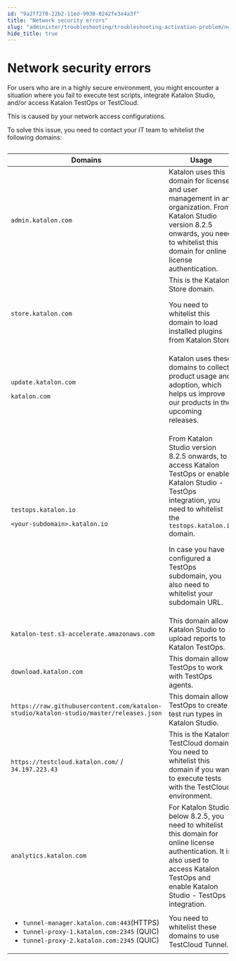 ```yaml
---
id: "9a2ff270-22b2-11ed-9930-0242fe3e4a3f"
title: "Network security errors"
slug: "administer/troubleshooting/troubleshooting-activation-problem/network-security-errors"
hide_title: true
---
```


# <a id="troubleshooting-6259" class="anchor_top_offset"/><a id="ariaid-title1" class="anchor_top_offset"/>Network security errors

<section xmlns="http://www.w3.org/1999/xhtml" className="section condition"><p className="p">For users who are in a highly secure environment, you might encounter a situation where you fail to execute test scripts, integrate Katalon Studio, and/or access Katalon TestOps or TestCloud.</p></section> 
<div xmlns="http://www.w3.org/1999/xhtml" className="bodydiv troubleSolution"><section className="section cause"><p className="p">This is caused by your network access configurations.</p></section><section className="section remedy"><div className="li step p"><span className="ph cmd">To solve this issue, you need to contact your IT team to whitelist the following domains:</span><div className="itemgroup info"><table className="table anchor_top_offset" id="troubleshooting-6259__8b68b03d-8157-4ac6-bbab-445b2ff7efaf"><caption /><colgroup><col /><col /></colgroup><thead className="thead"><tr className><th className="entry anchor_top_offset" id="troubleshooting-6259__8b68b03d-8157-4ac6-bbab-445b2ff7efaf__entry__1">Domains</th><th className="entry anchor_top_offset" id="troubleshooting-6259__8b68b03d-8157-4ac6-bbab-445b2ff7efaf__entry__2">Usage</th></tr></thead><tbody className="tbody"><tr className><td className="entry" headers="troubleshooting-6259__8b68b03d-8157-4ac6-bbab-445b2ff7efaf__entry__1 troubleshooting-6259__8b68b03d-8157-4ac6-bbab-445b2ff7efaf__entry__2 " rowSpan={1} colSpan={1}><code className="ph codeph">admin.katalon.com</code></td><td className="entry" headers="troubleshooting-6259__8b68b03d-8157-4ac6-bbab-445b2ff7efaf__entry__1 troubleshooting-6259__8b68b03d-8157-4ac6-bbab-445b2ff7efaf__entry__2 " rowSpan={1} colSpan={1}>Katalon uses this domain for license and user management in an organization. From Katalon Studio version 8.2.5 onwards, you need to whitelist this domain for online license authentication.</td></tr><tr className><td className="entry" headers="troubleshooting-6259__8b68b03d-8157-4ac6-bbab-445b2ff7efaf__entry__1 troubleshooting-6259__8b68b03d-8157-4ac6-bbab-445b2ff7efaf__entry__2 "><code className="ph codeph">store.katalon.com</code></td><td className="entry" headers="troubleshooting-6259__8b68b03d-8157-4ac6-bbab-445b2ff7efaf__entry__1 troubleshooting-6259__8b68b03d-8157-4ac6-bbab-445b2ff7efaf__entry__2 ">This is the Katalon Store domain.<p className="p">You need to whitelist this domain to load installed plugins from Katalon Store.</p></td></tr><tr className><td className="entry" headers="troubleshooting-6259__8b68b03d-8157-4ac6-bbab-445b2ff7efaf__entry__1 troubleshooting-6259__8b68b03d-8157-4ac6-bbab-445b2ff7efaf__entry__2 " rowSpan={1} colSpan={1}><p className="p"><code className="ph codeph">update.katalon.com</code></p><p className="p"><code className="ph codeph">katalon.com</code></p></td><td className="entry" headers="troubleshooting-6259__8b68b03d-8157-4ac6-bbab-445b2ff7efaf__entry__1 troubleshooting-6259__8b68b03d-8157-4ac6-bbab-445b2ff7efaf__entry__2 " rowSpan={1} colSpan={1}>Katalon uses these domains to collect product usage and adoption, which helps us improve our products in the upcoming releases. </td></tr><tr className><td className="entry" headers="troubleshooting-6259__8b68b03d-8157-4ac6-bbab-445b2ff7efaf__entry__1 troubleshooting-6259__8b68b03d-8157-4ac6-bbab-445b2ff7efaf__entry__2 " rowSpan={1} colSpan={1}><code className="ph codeph">testops.katalon.io</code><p className="p"><code className="ph codeph">&lt;your-subdomain&gt;.katalon.io</code></p></td><td className="entry" headers="troubleshooting-6259__8b68b03d-8157-4ac6-bbab-445b2ff7efaf__entry__1 troubleshooting-6259__8b68b03d-8157-4ac6-bbab-445b2ff7efaf__entry__2 " rowSpan={1} colSpan={1}><p className="p">From Katalon Studio version 8.2.5 onwards, to access Katalon TestOps or enable Katalon Studio - TestOps integration, you need to whitelist the <code className="ph codeph">testops.katalon.io</code> domain.</p><p className="p">In case you have configured a TestOps subdomain, you also need to whitelist your subdomain URL.</p></td></tr><tr className><td className="entry" headers="troubleshooting-6259__8b68b03d-8157-4ac6-bbab-445b2ff7efaf__entry__1 troubleshooting-6259__8b68b03d-8157-4ac6-bbab-445b2ff7efaf__entry__2 " rowSpan={1} colSpan={1}><code className="ph codeph">katalon-test.s3-accelerate.amazonaws.com</code></td><td className="entry" headers="troubleshooting-6259__8b68b03d-8157-4ac6-bbab-445b2ff7efaf__entry__1 troubleshooting-6259__8b68b03d-8157-4ac6-bbab-445b2ff7efaf__entry__2 " rowSpan={1} colSpan={1}>This domain allows Katalon Studio to upload reports to Katalon TestOps.</td></tr><tr className><td className="entry" headers="troubleshooting-6259__8b68b03d-8157-4ac6-bbab-445b2ff7efaf__entry__1 troubleshooting-6259__8b68b03d-8157-4ac6-bbab-445b2ff7efaf__entry__2 " rowSpan={1} colSpan={1}><code className="ph codeph">download.katalon.com</code></td><td className="entry" headers="troubleshooting-6259__8b68b03d-8157-4ac6-bbab-445b2ff7efaf__entry__1 troubleshooting-6259__8b68b03d-8157-4ac6-bbab-445b2ff7efaf__entry__2 " rowSpan={1} colSpan={1}>This domain allows TestOps to work with TestOps agents.</td></tr><tr className><td className="entry" headers="troubleshooting-6259__8b68b03d-8157-4ac6-bbab-445b2ff7efaf__entry__1 troubleshooting-6259__8b68b03d-8157-4ac6-bbab-445b2ff7efaf__entry__2 " rowSpan={1} colSpan={1}><code className="ph codeph">https://raw.githubusercontent.com/katalon-studio/katalon-studio/master/releases.json</code></td><td className="entry" headers="troubleshooting-6259__8b68b03d-8157-4ac6-bbab-445b2ff7efaf__entry__1 troubleshooting-6259__8b68b03d-8157-4ac6-bbab-445b2ff7efaf__entry__2 " rowSpan={1} colSpan={1}>This domain allows TestOps to create test run types in Katalon Studio.</td></tr><tr className><td className="entry" headers="troubleshooting-6259__8b68b03d-8157-4ac6-bbab-445b2ff7efaf__entry__1 troubleshooting-6259__8b68b03d-8157-4ac6-bbab-445b2ff7efaf__entry__2 "><code className="ph codeph">https://testcloud.katalon.com/</code> / <code className="ph codeph">34.197.223.43</code></td><td className="entry" headers="troubleshooting-6259__8b68b03d-8157-4ac6-bbab-445b2ff7efaf__entry__1 troubleshooting-6259__8b68b03d-8157-4ac6-bbab-445b2ff7efaf__entry__2 ">This is the Katalon TestCloud domain. You need to whitelist this domain if you want to execute tests with the TestCloud environment. </td></tr><tr className><td className="entry" headers="troubleshooting-6259__8b68b03d-8157-4ac6-bbab-445b2ff7efaf__entry__1 troubleshooting-6259__8b68b03d-8157-4ac6-bbab-445b2ff7efaf__entry__2 "><code className="ph codeph">analytics.katalon.com</code></td><td className="entry" headers="troubleshooting-6259__8b68b03d-8157-4ac6-bbab-445b2ff7efaf__entry__1 troubleshooting-6259__8b68b03d-8157-4ac6-bbab-445b2ff7efaf__entry__2 ">For Katalon Studio below 8.2.5, you need to whitelist this domain for online license authentication. It is also used to access Katalon TestOps and enable Katalon Studio - TestOps integration. </td></tr><tr className="anchor_top_offset" id="troubleshooting-6259__testcloud-whitelist"><td className="entry" headers="troubleshooting-6259__8b68b03d-8157-4ac6-bbab-445b2ff7efaf__entry__1 troubleshooting-6259__8b68b03d-8157-4ac6-bbab-445b2ff7efaf__entry__2 "><ul className="ul"><li className="li"><code className="ph codeph">tunnel-manager.katalon.com:443</code>(HTTPS)</li><li className="li"><code className="ph codeph">tunnel-proxy-1.katalon.com:2345</code> (QUIC)</li><li className="li"><code className="ph codeph">tunnel-proxy-2.katalon.com:2345</code> (QUIC)</li></ul></td><td className="entry" headers="troubleshooting-6259__8b68b03d-8157-4ac6-bbab-445b2ff7efaf__entry__1 troubleshooting-6259__8b68b03d-8157-4ac6-bbab-445b2ff7efaf__entry__2 ">You need to whitelist these domains to use TestCloud Tunnel.</td></tr></tbody></table></div></div></section></div>
